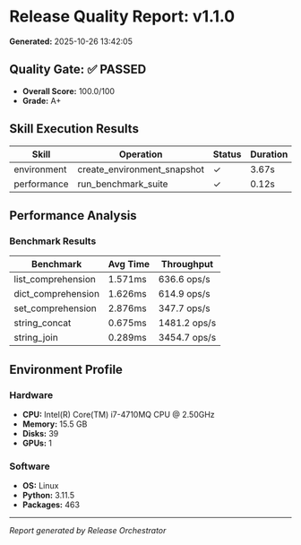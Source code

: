 # Release Quality Report: v1.1.0

**Generated:** 2025-10-26 13:42:05

## Quality Gate: ✅ PASSED

- **Overall Score:** 100.0/100
- **Grade:** A+

## Skill Execution Results

| Skill | Operation | Status | Duration |
|-------|-----------|--------|----------|
| environment | create_environment_snapshot | ✓ | 3.67s |
| performance | run_benchmark_suite | ✓ | 0.12s |

## Performance Analysis

### Benchmark Results

| Benchmark | Avg Time | Throughput |
|-----------|----------|------------|
| list_comprehension | 1.571ms | 636.6 ops/s |
| dict_comprehension | 1.626ms | 614.9 ops/s |
| set_comprehension | 2.876ms | 347.7 ops/s |
| string_concat | 0.675ms | 1481.2 ops/s |
| string_join | 0.289ms | 3454.7 ops/s |

## Environment Profile

### Hardware

- **CPU:** Intel(R) Core(TM) i7-4710MQ CPU @ 2.50GHz
- **Memory:** 15.5 GB
- **Disks:** 39
- **GPUs:** 1

### Software

- **OS:** Linux
- **Python:** 3.11.5
- **Packages:** 463

---

*Report generated by Release Orchestrator*
